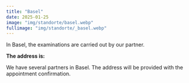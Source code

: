 ```yaml
---
title: "Basel"
date: 2025-01-25
image: "img/standorte/basel.webp"
fullimage: "img/standorte/_basel.webp"
---
```

In Basel, the examinations are carried out by our partner.

**The address is:**

We have several partners in Basel. The address will be provided with the appointment confirmation.
